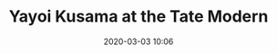 ---
layout: post
title: Yayoi Kusama at the Tate Modern
date: 2020-03-03 10:06
published: false
header_feature_image:
caption:
tags:    # use [tag1,tag2]
---